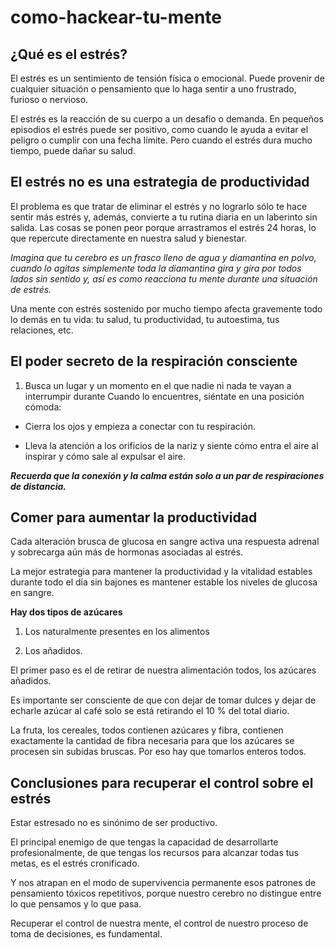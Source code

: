 # como-hackear-tu-mente

## ¿Qué es el estrés?

El estrés es un sentimiento de tensión física o emocional. Puede provenir de cualquier situación o pensamiento que lo haga sentir a uno frustrado, furioso o nervioso.

El estrés es la reacción de su cuerpo a un desafío o demanda. En pequeños episodios el estrés puede ser positivo, como cuando le ayuda a evitar el peligro o cumplir con una fecha límite. Pero cuando el estrés dura mucho tiempo, puede dañar su salud.

## El estrés no es  una estrategia de productividad

El problema es que tratar de eliminar el estrés y no lograrlo sólo te hace sentir más estrés y, además, convierte a tu rutina diaria en un laberinto sin salida. Las cosas se ponen peor porque arrastramos el estrés 24 horas, lo que repercute directamente en nuestra salud y bienestar.

*Imagina que tu cerebro es un frasco lleno de agua y diamantina en polvo, cuando lo agitas simplemente toda la diamantina gira y gira por todos lados sin sentido y, así es como reacciona tu mente durante una situación de estrés.*

Una mente con estrés sostenido por mucho tiempo afecta gravemente todo lo demás en tu vida: tu salud, tu productividad, tu autoestima, tus relaciones, etc.

## El poder secreto de la respiración consciente

1. Busca un lugar y un momento en el que nadie ni nada te vayan a interrumpir durante Cuando lo encuentres, siéntate en una posición cómoda:

+ Cierra los ojos y empieza a conectar con tu respiración.

+ Lleva la atención a los orificios de la nariz y siente cómo entra el aire al inspirar y cómo sale al expulsar el aire.

***Recuerda que la conexión y la calma están solo a un par de respiraciones de distancia.***

## Comer para aumentar la productividad

Cada alteración brusca de glucosa en sangre activa una respuesta adrenal y sobrecarga aún más de hormonas asociadas al estrés.

La mejor estrategia para mantener la productividad y la vitalidad estables durante todo el día sin bajones es mantener estable los niveles de glucosa en sangre.

**Hay dos tipos de azúcares**

1. Los naturalmente presentes en los alimentos

2. Los añadidos.

El primer paso es el de retirar de nuestra alimentación todos, los azúcares añadidos.

Es importante ser consciente de que con dejar de tomar dulces y dejar de echarle azúcar al café solo se está retirando el 10 % del total diario.

La fruta, los cereales, todos contienen azúcares y fibra, contienen exactamente la cantidad de fibra necesaria para que los azúcares se procesen sin subidas bruscas. Por eso hay que tomarlos enteros todos.

## Conclusiones para recuperar el control sobre el estrés

Estar estresado no es sinónimo de ser productivo.

El principal enemigo de que tengas la capacidad de desarrollarte profesionalmente, de que tengas los recursos para alcanzar todas tus metas, es el estrés cronificado.

Y nos atrapan en el modo de supervivencia permanente esos patrones de pensamiento tóxicos repetitivos, porque nuestro cerebro no distingue entre lo que pensamos y lo que pasa.

Recuperar el control de nuestra mente, el control de nuestro proceso de toma de decisiones, es fundamental.







